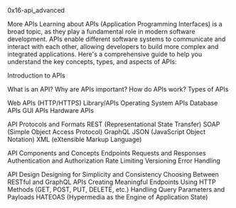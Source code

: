 0x16-api_advanced

More APIs
Learning about APIs (Application Programming Interfaces) is a broad topic, as they play a fundamental role in modern software development. APIs enable different software systems to communicate and interact with each other, allowing developers to build more complex and integrated applications. Here's a comprehensive guide to help you understand the key concepts, types, and aspects of APIs:

Introduction to APIs

What is an API?
Why are APIs important? How do APIs work? Types of APIs

Web APIs (HTTP/HTTPS)
Library/APIs Operating System APIs Database APIs GUI APIs Hardware APIs

API Protocols and Formats
REST (Representational State Transfer) SOAP (Simple Object Access Protocol) GraphQL JSON (JavaScript Object Notation) XML (eXtensible Markup Language)

API Components and Concepts
Endpoints Requests and Responses Authentication and Authorization Rate Limiting Versioning Error Handling

API Design
Designing for Simplicity and Consistency Choosing Between RESTful and GraphQL APIs Creating Meaningful Endpoints Using HTTP Methods (GET, POST, PUT, DELETE, etc.) Handling Query Parameters and Payloads HATEOAS (Hypermedia as the Engine of Application State)
